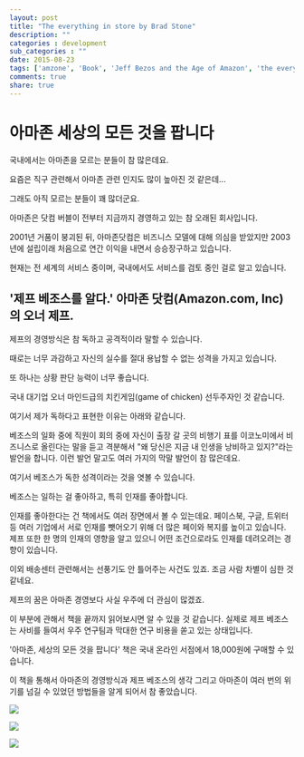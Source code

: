 ```yaml
---
layout: post
title: "The everything in store by Brad Stone"
description: ""
categories : development
sub_categories : ""
date: 2015-08-23
tags: ['amzone', 'Book', 'Jeff Bezos and the Age of Amazon', 'the everything in store by Brad Stone', '세상의 모든것을 팝니다', '아마존', '아마존닷컴', '아마존세상의 모든것을 팝니다', '제프베조스']
comments: true
share: true
---
```


#  아마존 세상의 모든 것을 팝니다


국내에서는 아마존을 모르는 분들이 참 많은데요.

요즘은 직구 관련해서 아마존 관련 인지도 많이 높아진 것 같은데...

그래도 아직 모르는 분들이 꽤 많더군요.

아마존은 닷컴 버블이 전부터 지금까지 경영하고 있는 참 오래된 회사입니다.

2001년 거품이 붕괴된 뒤, 아마존닷컴은 비즈니스 모델에 대해 의심을 받았지만 2003년에 설립이래 처음으로 연간 이익을 내면서 승승장구하고 있습니다.

현재는 전 세계의 서비스 중이며, 국내에서도 서비스를 검토 중인 걸로 알고 있습니다.

  
## '제프 베조스를 알다.' 아마존 닷컴(Amazon.com, Inc)의 오너 제프.

제프의 경영방식은 참 독하고 공격적이라 말할 수 있습니다.

때로는 너무 과감하고 자신의 실수를 절대 용납할 수 없는 성격을 가지고 있습니다.

또 하나는 상황 판단 능력이 너무 좋습니다.

국내 대기업 오너 마인드급의 치킨게임(game of chicken) 선두주자인 것 같습니다.

여기서 제가 독하다고 표현한 이유는 아래와 같습니다.

베조스의 일화 중에 직원이 회의 중에 자신이 출장 갈 곳의 비행기 표를 이코노미에서 비즈니스로 올린다는 말을 듣고 격분해서 "왜 당신은 지금
내 인생을 낭비하고 있지?"라는 발언을 합니다. 이런 발언 말고도 여러 가지의 막말 발언이 참 많은데요.

여기서 베조스가 독한 성격이라는 것을 엿볼 수 있습니다.


베조스는 일하는 걸 좋아하고, 특히 인재를 좋아합니다.

인재를 좋아한다는 건 책에서도 여러 장면에서 볼 수 있는데요. 페이스북, 구글, 트위터 등 여러 기업에서 서로 인재를 뺏어오기 위해 더 많은
페이와 복지를 높이고 있습니다. 제프 또한 한 명의 인재의 영향을 알고 있으니 어떤 조건으로라도 인재를 데려오려는 경향이 있습니다.

이외 배송센터 관련해서는 선풍기도 안 틀어주는 사건도 있죠. 조금 사람 차별이 심한 것 같네요.
  

제프의 꿈은 아마존 경영보다 사실 우주에 더 관심이 많겠죠.

이 부분에 관해서 책을 끝까지 읽어보시면 알 수 있을 것 같습니다. 실제로 제프 베조스는 사비를 들여서 우주 연구팀과 막대한 연구 비용을
쏟고 있는 상태입니다.

'아마존, 세상의 모든 것을 팝니다' 책은 국내 온라인 서점에서 18,000원에 구매할 수 있습니다.

이 책을 통해서 아마존의 경영방식과 제프 베조스의 생각 그리고 아마존이 여러 번의 위기를 넘길 수 있었던 방법들을 알게 되어서 참
좋았습니다.


  

![](/assets/images/posts/46/246A614155D98FEF05B5EF.JPEG)

  

![](/assets/images/posts/46/256B5D4C55D98FAF087DA6.JPEG)



![](/assets/images/posts/46/2172F04A55D9975844ACF3.JPEG)

  

